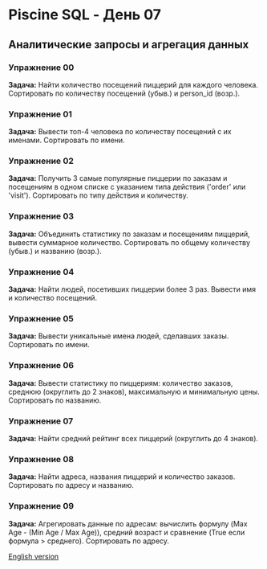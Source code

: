 # Piscine SQL - День 07

## Аналитические запросы и агрегация данных

### Упражнение 00
**Задача:** Найти количество посещений пиццерий для каждого человека. Сортировать по количеству посещений (убыв.) и person_id (возр.).

### Упражнение 01
**Задача:** Вывести топ-4 человека по количеству посещений с их именами. Сортировать по имени.

### Упражнение 02
**Задача:** Получить 3 самые популярные пиццерии по заказам и посещениям в одном списке с указанием типа действия ('order' или 'visit'). Сортировать по типу действия и количеству.

### Упражнение 03
**Задача:** Объединить статистику по заказам и посещениям пиццерий, вывести суммарное количество. Сортировать по общему количеству (убыв.) и названию (возр.).

### Упражнение 04
**Задача:** Найти людей, посетивших пиццерии более 3 раз. Вывести имя и количество посещений.

### Упражнение 05
**Задача:** Вывести уникальные имена людей, сделавших заказы. Сортировать по имени.

### Упражнение 06
**Задача:** Вывести статистику по пиццериям: количество заказов, среднюю (округлить до 2 знаков), максимальную и минимальную цены. Сортировать по названию.

### Упражнение 07
**Задача:** Найти средний рейтинг всех пиццерий (округлить до 4 знаков).

### Упражнение 08
**Задача:** Найти адреса, названия пиццерий и количество заказов. Сортировать по адресу и названию.

### Упражнение 09
**Задача:** Агрегировать данные по адресам: вычислить формулу (Max Age - (Min Age / Max Age)), средний возраст и сравнение (True если формула > среднего). Сортировать по адресу.

[English version](README.md)